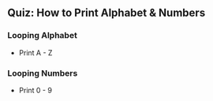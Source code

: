 ## Quiz: How to Print Alphabet & Numbers

### Looping Alphabet
  * Print A - Z

### Looping Numbers
  * Print 0 - 9